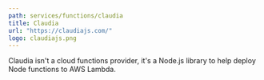 ```yaml
---
path: services/functions/claudia
title: Claudia
url: "https://claudiajs.com/"
logo: claudiajs.png
---
```


Claudia isn't a cloud functions provider, it's a Node.js library to help deploy Node functions to AWS Lambda.
